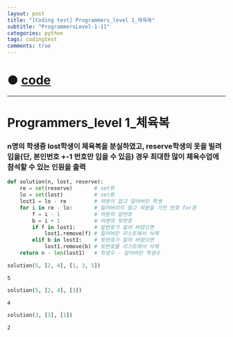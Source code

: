 ```yaml
---
layout: post
title: "[Coding test] Programmers_level 1_체육복"
subtitle: "ProgrammersLevel-1-11"
categories: python
tags: codingtest
comments: true
---
```


# ● [code](https://github.com/JeongJaeyoung0/coding_test/blob/b7d593bd88be48e7aa8811648f36de795cbf055e/210625_Programmers_level%201_%EC%B2%B4%EC%9C%A1%EB%B3%B5.ipynb)

***

# Programmers_level 1_체육복
### n명의 학생중 lost학생이 체육복을 분실하였고, reserve학생의 옷을 빌려입을(단, 본인번호 +-1 번호만 입을 수 있음) 경우 최대한 많이 체육수업에 참석할 수 있는 인원을 출력


```python
def solution(n, lost, reserve):
    re = set(reserve)       # set화
    lo = set(lost)          # set화
    lost1 = lo - re         # 여분이 없고 잃어버린 학생
    for i in re - lo:       # 잃어버리지 않고 여분을 가진 번호 for문
        f = i - 1           # 여분의 앞번호
        b = i + 1           # 여분의 뒷번호
        if f in lost1:      # 앞번호가 잃어 버렸으면
            lost1.remove(f) # 잃어버린 리스트에서 삭제
        elif b in lost1:    # 뒷번호가 잃어 버렸으면
            lost1.remove(b) # 뒷번호를 리스트에서 삭제
    return n - len(lost1)   # 학생수 - 잃어버린 학생수
```


```python
solution(5, [2, 4], [1, 3, 5])
```




    5




```python
solution(5, [2, 4], [3])
```




    4




```python
solution(3, [3], [1])
```




    2